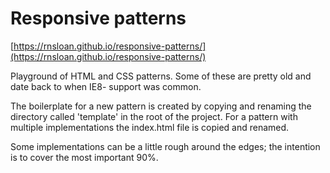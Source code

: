 # Responsive patterns

[https://rnsloan.github.io/responsive-patterns/](https://rnsloan.github.io/responsive-patterns/)

Playground of HTML and CSS patterns. Some of these are pretty old and date back to when IE8- support was common.

The boilerplate for a new pattern is created by copying and renaming the directory called 'template' in the root of the project. For a pattern with multiple implementations the index.html file is copied and renamed.

Some implementations can be a little rough around the edges; the intention is to cover the most important 90%.